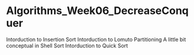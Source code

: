 # Algorithms_Week06_DecreaseConquer

Intorduction to Insertion Sort
Intorduction to Lomuto Partitioning
A little bit conceptual in Shell Sort
Intorduction to Quick Sort